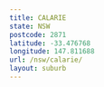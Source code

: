 ```yaml
---
title: CALARIE
state: NSW
postcode: 2871
latitude: -33.476768
longitude: 147.811688
url: /nsw/calarie/
layout: suburb
---
```

